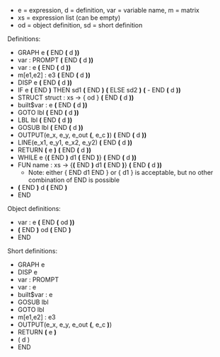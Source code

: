 - e = expression, d = definition, var = variable name, m = matrix
- xs = expression list (can be empty)
- od = object definition, sd = short definition

Definitions: 
- GRAPH e **(** END **(** d **))**
- var : PROMPT **(** END **(** d **))**
- var : e **(** END **(** d **))**
- m[e1,e2] : e3 **(** END **(** d **))**
- DISP e **(** END **(** d **))**
- IF e **(** END **)** THEN sd1 **(** END **)** **(** ELSE sd2 **)** **(** - END **(** d **))**
- STRUCT struct : xs -> { od } **(** END **(** d **))**
- built$var : e **(** END **(** d **))**
- GOTO lbl **(** END **(** d **))**
- LBL lbl **(** END **(** d **))**
- GOSUB lbl **(** END **(** d **))**
- OUTPUT(e_x, e_y, e_out **(**, e_c **)**) **(** END **(** d **))**
- LINE(e_x1, e_y1, e_x2, e_y2) **(** END **(** d **))**
- RETURN **(** e **)** **(** END **(** d **))**
- WHILE e {**(** END **)** d1 **(** END **)**} **(** END **(** d **))**
- FUN name : xs -> {**(** END **)** d1 **(** END **)**} **(** END **(** d **))**
  - Note: either { END d1 END } or { d1 } is acceptable, but no other combination of END is possible
- **(** END **)** d **(** END **)**
- END

Object definitions:
- var : e **(** END **(** od **))**
- **(** END **)** od **(** END **)**
- END

Short definitions:
- GRAPH e
- DISP e
- var : PROMPT
- var : e
- built$var : e
- GOSUB lbl
- GOTO lbl
- m[e1,e2] : e3
- OUTPUT(e_x, e_y, e_out **(**, e_c **)**)
- RETURN **(** e **)**
- ( d )
- END